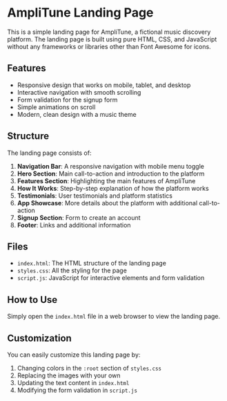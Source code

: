 # AmpliTune Landing Page

This is a simple landing page for AmpliTune, a fictional music discovery platform. The landing page is built using pure HTML, CSS, and JavaScript without any frameworks or libraries other than Font Awesome for icons.

## Features

- Responsive design that works on mobile, tablet, and desktop
- Interactive navigation with smooth scrolling
- Form validation for the signup form
- Simple animations on scroll
- Modern, clean design with a music theme

## Structure

The landing page consists of:

1. **Navigation Bar**: A responsive navigation with mobile menu toggle
2. **Hero Section**: Main call-to-action and introduction to the platform
3. **Features Section**: Highlighting the main features of AmpliTune
4. **How It Works**: Step-by-step explanation of how the platform works
5. **Testimonials**: User testimonials and platform statistics
6. **App Showcase**: More details about the platform with additional call-to-action
7. **Signup Section**: Form to create an account
8. **Footer**: Links and additional information

## Files

- `index.html`: The HTML structure of the landing page
- `styles.css`: All the styling for the page
- `script.js`: JavaScript for interactive elements and form validation

## How to Use

Simply open the `index.html` file in a web browser to view the landing page.

## Customization

You can easily customize this landing page by:

1. Changing colors in the `:root` section of `styles.css`
2. Replacing the images with your own
3. Updating the text content in `index.html`
4. Modifying the form validation in `script.js`